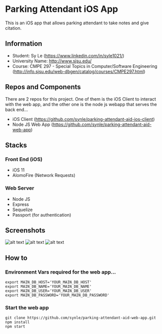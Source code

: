 # Parking Attendant iOS App
This is an iOS app that allows parking attendant to take notes and give citation.

## Information
- Student: Sy Le (https://www.linkedin.com/in/syle1021/)
- University Name: http://www.sjsu.edu/
- Course: CMPE 297 - Special Topics in Computer/Software Engineering (http://info.sjsu.edu/web-dbgen/catalog/courses/CMPE297.html)


## Repos and Components
There are 2 repos for this project. One of them is the iOS Client to interact with the web app, and the other one is the node js webapp that serves the back end...
- iOS Client (https://github.com/synle/parking-attendant-aid-ios-client)
- Node JS Web App (https://github.com/synle/parking-attendant-aid-web-app)


## Stacks
### Front End (iOS)
- iOS 11
- AlomoFire (Network Requests)


### Web Server
- Node JS
- Express
- Sequelize
- Passport (for authentication)


## Screenshots
![alt text](./screenshot/1.png "1")
![alt text](./screenshot/2.png "2")
![alt text](./screenshot/3.png "3")


## How to
### Environment Vars required for the web app...
```
export MAIN_DB_HOST='YOUR_MAIN_DB_HOST'
export MAIN_DB_NAME='YOUR_MAIN_DB_NAME'
export MAIN_DB_USER='YOUR_MAIN_DB_USER'
export MAIN_DB_PASSWORD='YOUR_MAIN_DB_PASSWORD'
```


### Start the web app
```
git clone https://github.com/synle/parking-attendant-aid-web-app.git
npm install
npm start
```
